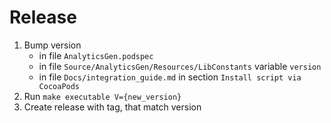 # Release

1. Bump version
    - in file `AnalyticsGen.podspec`
    - in file `Source/AnalyticsGen/Resources/LibConstants` variable `version`
    - in file `Docs/integration_guide.md` in section `Install script via CocoaPods`
2. Run `make executable V={new_version}`
3. Create release with tag, that match version
